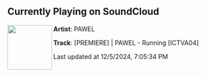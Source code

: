 ## Currently Playing on SoundCloud

[<img align="left" width="100" src="https://i1.sndcdn.com/artworks-EKK9yBvPXUadpJaz-auEL2Q-t500x500.jpg">](https://soundcloud.com/polishtechnology/premiere-pawel-running-ictva04)

**Artist**: PAWEL 

**Track**: [PREMIERE] | PAWEL - Running [ICTVA04]

Last updated at 12/5/2024, 7:05:34 PM
